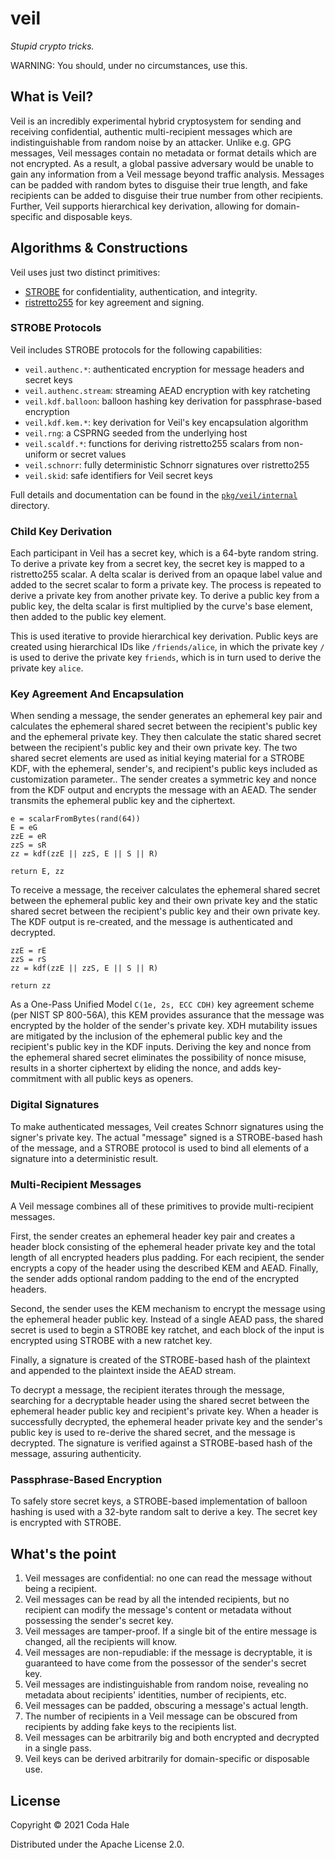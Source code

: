 # veil

_Stupid crypto tricks._

WARNING: You should, under no circumstances, use this.

## What is Veil?

Veil is an incredibly experimental hybrid cryptosystem for sending and receiving confidential,
authentic multi-recipient messages which are indistinguishable from random noise by an attacker.
Unlike e.g. GPG messages, Veil messages contain no metadata or format details which are not
encrypted. As a result, a global passive adversary would be unable to gain any information from a
Veil message beyond traffic analysis. Messages can be padded with random bytes to disguise their
true length, and fake recipients can be added to disguise their true number from other recipients.
Further, Veil supports hierarchical key derivation, allowing for domain-specific and disposable
keys.

## Algorithms & Constructions

Veil uses just two distinct primitives:

* [STROBE](https://eprint.iacr.org/2017/003.pdf) for confidentiality, authentication, and integrity.
* [ristretto255](https://ristretto.group) for key agreement and signing.

### STROBE Protocols

Veil includes STROBE protocols for the following capabilities:

* `veil.authenc.*`: authenticated encryption for message headers and secret keys
* `veil.authenc.stream`: streaming AEAD encryption with key ratcheting
* `veil.kdf.balloon`: balloon hashing key derivation for passphrase-based encryption
* `veil.kdf.kem.*`: key derivation for Veil's key encapsulation algorithm
* `veil.rng`: a CSPRNG seeded from the underlying host
* `veil.scaldf.*`: functions for deriving ristretto255 scalars from non-uniform or secret values
* `veil.schnorr`: fully deterministic Schnorr signatures over ristretto255
* `veil.skid`: safe identifiers for Veil secret keys

Full details and documentation can be found in the 
[`pkg/veil/internal`](https://github.com/codahale/veil/tree/main/pkg/veil/internal) directory.

### Child Key Derivation

Each participant in Veil has a secret key, which is a 64-byte random string. To derive a private key
from a secret key, the secret key is mapped to a ristretto255 scalar. A delta scalar is derived from
an opaque label value and added to the secret scalar to form a private key. The process is repeated
to derive a private key from another private key. To derive a public key from a public key, the
delta scalar is first multiplied by the curve's base element, then added to the public key element.

This is used iterative to provide hierarchical key derivation. Public keys are created using
hierarchical IDs like `/friends/alice`, in which the private key `/` is used to derive the private
key `friends`, which is in turn used to derive the private key `alice`.

### Key Agreement And Encapsulation

When sending a message, the sender generates an ephemeral key pair and calculates the ephemeral
shared secret between the recipient's public key and the ephemeral private key. They then calculate
the static shared secret between the recipient's public key and their own private key. The two
shared secret elements are used as initial keying material for a STROBE KDF, with the ephemeral,
sender's, and recipient's public keys included as customization parameter.. The sender creates a
symmetric key and nonce from the KDF output and encrypts the message with an AEAD. The sender
transmits the ephemeral public key and the ciphertext.

``` 
e = scalarFromBytes(rand(64))
E = eG
zzE = eR
zzS = sR
zz = kdf(zzE || zzS, E || S || R)

return E, zz
```

To receive a message, the receiver calculates the ephemeral shared secret between the ephemeral
public key and their own private key and the static shared secret between the recipient's public key
and their own private key. The KDF output is re-created, and the message is authenticated and
decrypted.

``` 
zzE = rE
zzS = rS
zz = kdf(zzE || zzS, E || S || R)

return zz
```

As a One-Pass Unified Model `C(1e, 2s, ECC CDH)` key agreement scheme (per NIST SP 800-56A), this
KEM provides assurance that the message was encrypted by the holder of the sender's private key. XDH
mutability issues are mitigated by the inclusion of the ephemeral public key and the recipient's
public key in the KDF inputs. Deriving the key and nonce from the ephemeral shared secret eliminates
the possibility of nonce misuse, results in a shorter ciphertext by eliding the nonce, and adds
key-commitment with all public keys as openers.

### Digital Signatures

To make authenticated messages, Veil creates Schnorr signatures using the signer's private key. The
actual "message" signed is a STROBE-based hash of the message, and a STROBE protocol is used to 
bind all elements of a signature into a deterministic result.

### Multi-Recipient Messages

A Veil message combines all of these primitives to provide multi-recipient messages.

First, the sender creates an ephemeral header key pair and creates a header block consisting of the
ephemeral header private key and the total length of all encrypted headers plus padding. For each
recipient, the sender encrypts a copy of the header using the described KEM and AEAD. Finally, the
sender adds optional random padding to the end of the encrypted headers.

Second, the sender uses the KEM mechanism to encrypt the message using the ephemeral header public
key. Instead of a single AEAD pass, the shared secret is used to begin a STROBE key ratchet, and
each block of the input is encrypted using STROBE with a new ratchet key.

Finally, a signature is created of the STROBE-based hash of the plaintext and appended to the
plaintext inside the AEAD stream.

To decrypt a message, the recipient iterates through the message, searching for a decryptable header
using the shared secret between the ephemeral header public key and recipient's private key. When a
header is successfully decrypted, the ephemeral header private key and the sender's public key is
used to re-derive the shared secret, and the message is decrypted. The signature is verified against
a STROBE-based hash of the message, assuring authenticity.

### Passphrase-Based Encryption

To safely store secret keys, a STROBE-based implementation of balloon hashing is used with a 32-byte
random salt to derive a key. The secret key is encrypted with STROBE.

## What's the point

1. Veil messages are confidential: no one can read the message without being a recipient.
2. Veil messages can be read by all the intended recipients, but no recipient can modify the
   message's content or metadata without possessing the sender's secret key.
3. Veil messages are tamper-proof. If a single bit of the entire message is changed, all the
   recipients will know.
4. Veil messages are non-repudiable: if the message is decryptable, it is guaranteed to have come
   from the possessor of the sender's secret key.
5. Veil messages are indistinguishable from random noise, revealing no metadata about recipients'
   identities, number of recipients, etc.
6. Veil messages can be padded, obscuring a message's actual length.
7. The number of recipients in a Veil message can be obscured from recipients by adding fake keys
   to the recipients list.
8. Veil messages can be arbitrarily big and both encrypted and decrypted in a single pass.
9. Veil keys can be derived arbitrarily for domain-specific or disposable use.

## License

Copyright © 2021 Coda Hale

Distributed under the Apache License 2.0.
